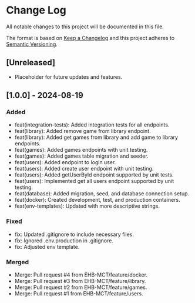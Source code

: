 # Change Log

All notable changes to this project will be documented in this file.

The format is based on [Keep a Changelog](http://keepachangelog.com/) and this project adheres to [Semantic Versioning](http://semver.org/).

## [Unreleased]

- Placeholder for future updates and features.

## [1.0.0] - 2024-08-19

### Added

- feat(integration-tests): Added integration tests for all endpoints.
- feat(library): Added remove game from library endpoint.
- feat(library): Added get games from library and add game to library endpoints.
- feat(games): Added games endpoints with unit testing.
- feat(games): Added games table migration and seeder.
- feat(users): Added endpoint to login user.
- feat(users): Added create user endpoint with unit testing.
- feat(users): Added getUserById endpoint supported by unit tests.
- feat(users): Implemented get all users endpoint supported by unit testing.
- feat(database): Added migration, seed, and database connection setup.
- feat(docker): Created development, test, and production containers.
- feat(env-templates): Updated with more descriptive strings.

### Fixed

- fix: Updated .gitignore to include necessary files.
- fix: Ignored .env.production in .gitignore.
- fix: Adjusted env template.

### Merged

- Merge: Pull request #4 from EHB-MCT/feature/docker.
- Merge: Pull request #3 from EHB-MCT/feature/library.
- Merge: Pull request #2 from EHB-MCT/feature/games.
- Merge: Pull request #1 from EHB-MCT/feature/users.
